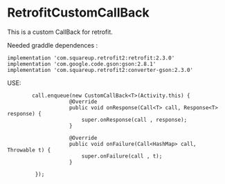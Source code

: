 # RetrofitCustomCallBack
This is a custom CallBack for retrofit.


Needed graddle dependences : 

    implementation 'com.squareup.retrofit2:retrofit:2.3.0'
    implementation 'com.google.code.gson:gson:2.8.1'
    implementation 'com.squareup.retrofit2:converter-gson:2.3.0'


USE:

            call.enqueue(new CustomCallBack<T>(Activity.this) {
                        @Override
                        public void onResponse(Call<T> call, Response<T> response) {
                            super.onResponse(call , response);
                        }

                        @Override
                        public void onFailure(Call<HashMap> call, Throwable t) {
                            super.onFailure(call , t);
                        }

             });
